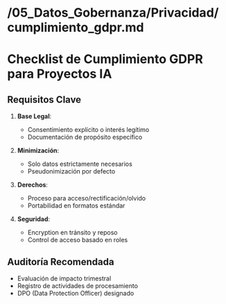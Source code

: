 # /05_Datos_Gobernanza/Privacidad/cumplimiento_gdpr.md
# Checklist de Cumplimiento GDPR para Proyectos IA

## Requisitos Clave
1. **Base Legal**:
   - Consentimiento explícito o interés legítimo
   - Documentación de propósito específico

2. **Minimización**:
   - Solo datos estrictamente necesarios
   - Pseudonimización por defecto

3. **Derechos**:
   - Proceso para acceso/rectificación/olvido
   - Portabilidad en formatos estándar

4. **Seguridad**:
   - Encryption en tránsito y reposo
   - Control de acceso basado en roles

## Auditoría Recomendada
- Evaluación de impacto trimestral
- Registro de actividades de procesamiento
- DPO (Data Protection Officer) designado